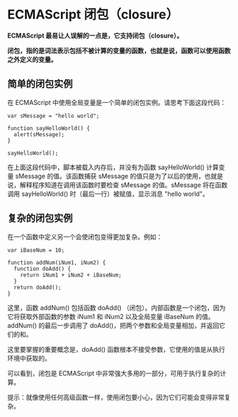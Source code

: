 
# ECMAScript 闭包（closure）




**ECMAScript 最易让人误解的一点是，它支持闭包（closure）。**

**闭包，指的是词法表示包括不被计算的变量的函数，也就是说，函数可以使用函数之外定义的变量。**

## 简单的闭包实例

在 ECMAScript 中使用全局变量是一个简单的闭包实例。请思考下面这段代码：

```
var sMessage = "hello world";

function sayHelloWorld() {
  alert(sMessage);
}

sayHelloWorld();

```

在上面这段代码中，脚本被载入内存后，并没有为函数 sayHelloWorld() 计算变量 sMessage 的值。该函数捕获 sMessage 的值只是为了以后的使用，也就是说，解释程序知道在调用该函数时要检查 sMessage 的值。sMessage 将在函数调用 sayHelloWorld() 时（最后一行）被赋值，显示消息 "hello world"。

## 复杂的闭包实例

在一个函数中定义另一个会使闭包变得更加复杂。例如：

```
var iBaseNum = 10;

function addNum(iNum1, iNum2) {
  function doAdd() {
    return iNum1 + iNum2 + iBaseNum;
  }
  return doAdd();
}

```

这里，函数 addNum() 包括函数 doAdd() （闭包）。内部函数是一个闭包，因为它将获取外部函数的参数 iNum1 和 iNum2 以及全局变量 iBaseNum 的值。 addNum() 的最后一步调用了 doAdd()，把两个参数和全局变量相加，并返回它们的和。

这里要掌握的重要概念是，doAdd() 函数根本不接受参数，它使用的值是从执行环境中获取的。

可以看到，闭包是 ECMAScript 中非常强大多用的一部分，可用于执行复杂的计算。

提示：就像使用任何高级函数一样，使用闭包要小心，因为它们可能会变得非常复杂。




